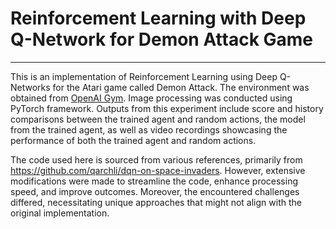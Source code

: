 # Reinforcement Learning with Deep Q-Network for Demon Attack Game

---

This is an implementation of Reinforcement Learning using Deep Q-Networks for the Atari game called Demon Attack. The environment was obtained from [OpenAI Gym](https://gym.openai.com/envs/#atari). Image processing was conducted using PyTorch framework. Outputs from this experiment include score and history comparisons between the trained agent and random actions, the model from the trained agent, as well as video recordings showcasing the performance of both the trained agent and random actions.

The code used here is sourced from various references, primarily from https://github.com/qarchli/dqn-on-space-invaders. However, extensive modifications were made to streamline the code, enhance processing speed, and improve outcomes. Moreover, the encountered challenges differed, necessitating unique approaches that might not align with the original implementation.
